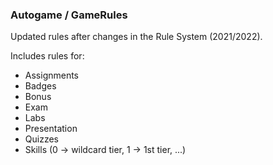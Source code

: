 ### Autogame / GameRules
Updated rules after changes in the Rule System (2021/2022).

Includes rules for:
- Assignments
- Badges
- Bonus
- Exam
- Labs
- Presentation
- Quizzes
- Skills (0 -> wildcard tier, 1 -> 1st tier, ...)
